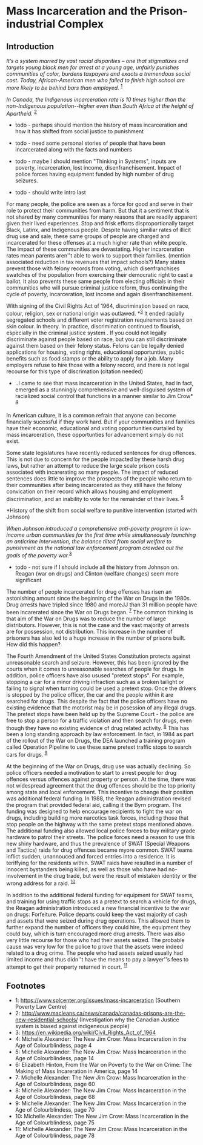 # Mass Incarceration and the Prison-industrial Complex


## Introduction

*It’s a system marred by vast racial disparities – one that stigmatizes and targets young black men for arrest at a young age, unfairly punishes communities of color, burdens taxpayers and exacts a tremendous social cost. Today, African-American men who failed to finish high school are more likely to be behind bars than employed.* <sup>[1](#myfootnote1)</sup>

*In Canada, the Indigenous incarceration rate is 10 times higher than the non-Indigenous population--higher even than South Africa at the height of Apartheid.* <sup>[2](#myfootnote2)</sup>
 
* todo - perhaps should mention the history of mass incarceration and how it has shifted from social justice to punishment
* todo - need some personal stories of people that have been incarcerated along with the facts and numbers
* todo - maybe I should mention "Thinking in Systems", inputs are poverty, incarceration, lost income, disenfranchisement.  Impact of police forces having equipment funded by high number of drug seizures.

* todo - should write intro last

For many people, the police are seen as a force for good and serve in their role to protect their communities from harm.  But that it a sentiment that is not shared by many communities for many reasons that are readily apparent given their lived experiences.  Stop and frisk efforts disproportionally target Black, Latinx, and Indigenous people.  Despite having similiar rates of illicit drug use and sale, these same groups of people are charged and incarcerated for these offenses at a much higher rate than white people.  The impact of these communities are devastating. Higher incarceration rates mean parents aren''t able to work to support their families.  (mention associated reduction in tax revenues that impact schools?)  Many states prevent those with felony records from voting, which disenfranchises swatches of the population from exercising their democratic right to cast a ballot.  It also prevents these same people from electing officials in their communities who will pursue criminal justice reform, thus continuing the cycle of poverty, incarceration, lost income and again disenfranchisement. 

With signing of the Civil Rights Act of 1964, discrimination based on race, colour, religion, sex or national origin was outlawed. *<sup>[3](#myfootnote3)</sup> It ended racially segregated schools
and different voter registration requirements based on skin colour. In theory.  In practice, discrimination continued to flourish, especially in the criminal justice system .  If you could not legally discriminate against people based on race, but you can still discriminate against them based on their felony status.  Felons can be legally denied applications for housing, voting rights, educational opportunties, public benefits such as food stamps or the ability to apply for a job. Many employers refuse to hire those with a felony record, and there is not legal recourse for this type of discrimation (citation needed) 

* ..I came to see that mass incarceration in the United States, had in fact, emerged as a stunningly comprehensive and well-disguised system of racialized social control that functions in a manner similar to Jim Crow* <sup>[4](#myfootnote4)</sup>

In American culture, it is a common refrain that anyone can become financially sucessful if they work hard.  But if your communities and families have their economic, educational and voting opportunities curtailed by mass incarceration, these opportunties for advancement simply do not exist. 

Some state legislatures have recently reduced sentences for drug offences. This is not due to concern for the people impacted by these harsh drug laws, but rather an attempt to reduce the large scale prison costs associated with incarerating so many people. The impact of reduced sentences does little to improve the prospects of the people who return to their communities after being incarcerated as they still have the felony convication on their record which allows housing and employment discrimination,  and an inability to vote for the remainder of their lives. 
<sup>[5](#myfootnote5)</sup>

*History of the shift from social welfare to punitive intervention (started with Johnson)

*When Johnson introduced a comprehensive anti-poverty program in low-income urban communities for the first time while simultaneously launching an anticrime intervention, the balance tilted from social welfare to punishment as the national law enforcement program crowded out the goals of the poverty war.*<sup>[3](#myfootnote3)</sup>

* todo - not sure if I should include all the history from Johnson on. Reagan (war on drugs) and Clinton (welfare changes) seem more significant

The number of people incarcerated for drug offenses has risen an astonishing amount since the beginning of the War on Drugs in the 1980s. Drug arrests have tripled since 1980 and moreJJ than 31 million people have been incarerated since the War on Drugs began.  <sup>[7](#myfootnote5)</sup>  The common thinking is that aim of the War on Drugs was to reduce the number of large distributors.  However, this is not the case and the vast majority of arrests are for possession, not distribution.  This increase in the number of prisoners has also led to a huge increase in the number of prisons built.   How did this happen?

The Fourth Amendment of the United States Constitution protects against unreasonable search and seizure.  However, this has been ignored by the courts when it comes to unreasonable searches of people for drugs.  In addition, police officers have also usused "pretext stops". For example, stopping a car for a minor driving infraction such as a broken tailight or failing to signal when turning could be used a pretext stop.  Once the drivers is stopped by the police officer, the car and the people within it are searched for drugs.  This despite the fact that the police officers have no existing evidence that the motorist may be in posession of any illegal drugs.  The pretext stops have been held up by the Supreme Court - the police are free to stop a person for a traffic violation and then search for drugs, even though they have no existing evidence of drug related activity.  <sup>[8](#myfootnote8)</sup>  This has been a long standing approach by law enforcement.  In fact, in 1984 as part of the rollout of the War on Drugs, the DEA launched a training program called Operation Pipeline to use these same pretext traffic stops to search cars for drugs.
<sup>[9](#myfootnote9)</sup> 

At the beginning of the War on Drugs, drug use was actually declining. So police officers needed a motivation to start to arrest people for drug offences versus offences against property or person.  At the time, there was not widespread agreement that 
the drug offences should be the top priority among state and local enforcement.  This incentive to change their position was additional federal funding.  In 1988, the Reagan administration revised the program that provided federal aid, calling it the Byrn program.  The funding was designed to help encourage recipients to fight the war on drugs, including building more narcotics task forces, including those that stop people on the highway with the same pretext stops mentioned above.  The additional funding also allowed local police forces to buy military grade hardware to patrol their streets.  The police forces need a reason to use this new shiny hardware, and thus the prevalence of SWAT (Special Weapons and Tactics) raids for drug offences became myore common.  SWAT teams inflict sudden, unannouced and forced entries into a residence.  It is teriffying for the residents within.  SWAT raids have resulted in a number of innocent bystanders being killed, as well as those who have had no-involvement in the drug trade, but were the result of mistaken identity or the wrong address for a raid. 
<sup>[10](#myfootnote10)</sup> 

In addition to the additional federal funding for equipment for SWAT teams, and training for using traffic stops as a pretext to search a vehicle for drugs, the Reagan administration introduced a new financial incentive to the war on drugs: Forfeiture.  Police departs could keep the vast majority of cash and assets that were seized during drug operations. This allowed them to further expand the number of officers they could hire, the equipment they could buy, which is turn encouraged more drug arrests.  There was also very little recourse for those who had their assets seized.  The probable cause was very low for the police to prove that the assets were indeed related to a drug crime. The people who had assets seized usually had limited income and thus didn''t have the means to pay a lawyer''s fees to attempt to get their property returned in court.
<sup>[11](#myfootnote10)</sup> 

## Footnotes

* <a name="myfootnote1">1</a>: https://www.splcenter.org/issues/mass-incarceration (Southern Poverty Law Centre) 
* <a name="myfootnote2">2</a>: http://www.macleans.ca/news/canada/canadas-prisons-are-the-new-residential-schools/ (Investigation why the Canadian Justice system is biased against indigeneous people) 
* <a name="myfootnote3">3</a>: https://en.wikipedia.org/wiki/Civil_Rights_Act_of_1964 
* <a name="myfootnote4">4</a>: Michelle Alexander: The New Jim Crow: Mass Incarceration in the Age of Colourblindess, page 4
* <a name="myfootnote5">5</a>: Michelle Alexander: The New Jim Crow: Mass Incarceration in the Age of Colourblindess, page 14
* <a name="myfootnote6">6</a>: Elizabeth Hinton, From the War on Poverty to the War on Crime: The Making of Mass Incareration in America, page 14
* <a name="myfootnote7">7</a>: Michelle Alexander: The New Jim Crow: Mass Incarceration in the Age of Colourblindess, page 60 
* <a name="myfootnote8">8</a>: Michelle Alexander: The New Jim Crow: Mass Incarceration in the Age of Colourblindess, page 68
* <a name="myfootnote9">9</a>: Michelle Alexander: The New Jim Crow: Mass Incarceration in the Age of Colourblindess, page 70 
* <a name="myfootnote10">10</a>: Michelle Alexander: The New Jim Crow: Mass Incarceration in the Age of Colourblindess, page 75 
* <a name="myfootnote10">11</a>: Michelle Alexander: The New Jim Crow: Mass Incarceration in the Age of Colourblindess, page 78 

